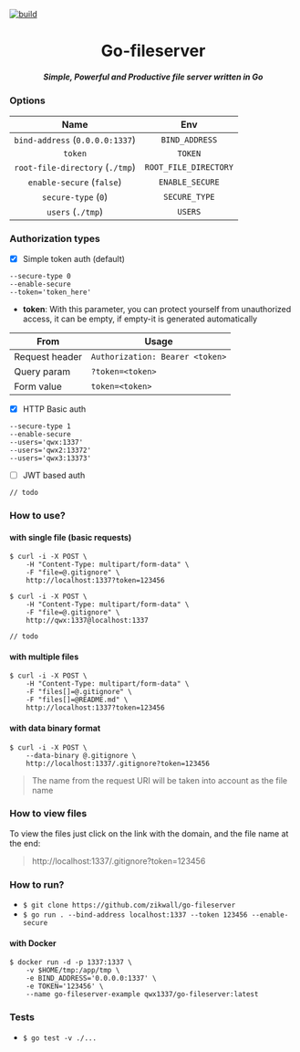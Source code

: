 [![build](https://github.com/zikwall/go-fileserver/workflows/tests/badge.svg)](https://github.com/zikwall/go-fileserver/actions)

<div align="center">
  <h1>Go-fileserver</h1>
  <h5>Simple, Powerful and Productive file server written in Go</h5>
</div>

### Options

| Name                                | Env                     | 
| :---------------------------------: | :---------------------: |
| `bind-address` (`0.0.0.0:1337`)     |  `BIND_ADDRESS`         |
| `token`                             |  `TOKEN`                |
| `root-file-directory` (`./tmp`)     |  `ROOT_FILE_DIRECTORY`  |
| `enable-secure` (`false`)           |  `ENABLE_SECURE`        |
| `secure-type` (`0`)                 |  `SECURE_TYPE`          |
| `users` (`./tmp`)                   |  `USERS`                |

### Authorization types

- [x] Simple token auth (default)

```shell
--secure-type 0
--enable-secure
--token='token_here'
```

- __token__: With this parameter, you can protect yourself from unauthorized access, it can be empty, if empty-it is generated automatically

From              | Usage 
---               | --- | 
Request header    | `Authorization: Bearer <token>`
Query param       | `?token=<token>` 
Form value        | `token=<token>`

- [x] HTTP Basic auth

```shell
--secure-type 1
--enable-secure
--users='qwx:1337'
--users='qwx2:13372'
--users='qwx3:13373'
```

- [ ] JWT based auth

```shell
// todo
```

### How to use?

#### with single file (basic requests)

```shell
$ curl -i -X POST \
    -H "Content-Type: multipart/form-data" \
    -F "file=@.gitignore" \
    http://localhost:1337?token=123456
```

```shell
$ curl -i -X POST \
    -H "Content-Type: multipart/form-data" \
    -F "file=@.gitignore" \
    http://qwx:1337@localhost:1337
```

```shell
// todo
```

#### with multiple files

```shell
$ curl -i -X POST \
    -H "Content-Type: multipart/form-data" \
    -F "files[]=@.gitignore" \
    -F "files[]=@README.md" \
    http://localhost:1337?token=123456
```

#### with data binary format

```shell
$ curl -i -X POST \
    --data-binary @.gitignore \
    http://localhost:1337/.gitignore?token=123456
```
> The name from the request URI will be taken into account as the file name

### How to view files

To view the files just click on the link with the domain, and the file name at the end: 

> http://localhost:1337/.gitignore?token=123456

### How to run?

- `$ git clone https://github.com/zikwall/go-fileserver`
- `$ go run . --bind-address localhost:1337 --token 123456 --enable-secure`

#### with Docker

```shell
$ docker run -d -p 1337:1337 \
    -v $HOME/tmp:/app/tmp \
    -e BIND_ADDRESS='0.0.0.0:1337' \
    -e TOKEN='123456' \
    --name go-fileserver-example qwx1337/go-fileserver:latest
```

### Tests

- `$ go test -v ./...`
